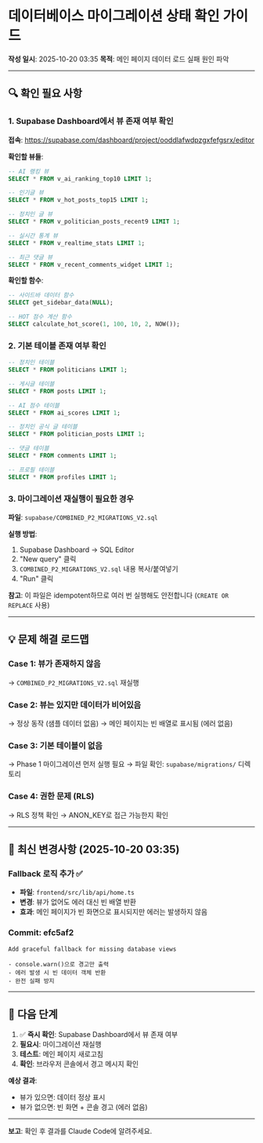 # 데이터베이스 마이그레이션 상태 확인 가이드

**작성 일시**: 2025-10-20 03:35
**목적**: 메인 페이지 데이터 로드 실패 원인 파악

---

## 🔍 확인 필요 사항

### 1. Supabase Dashboard에서 뷰 존재 여부 확인

**접속**: https://supabase.com/dashboard/project/ooddlafwdpzgxfefgsrx/editor

**확인할 뷰들**:
```sql
-- AI 랭킹 뷰
SELECT * FROM v_ai_ranking_top10 LIMIT 1;

-- 인기글 뷰
SELECT * FROM v_hot_posts_top15 LIMIT 1;

-- 정치인 글 뷰
SELECT * FROM v_politician_posts_recent9 LIMIT 1;

-- 실시간 통계 뷰
SELECT * FROM v_realtime_stats LIMIT 1;

-- 최근 댓글 뷰
SELECT * FROM v_recent_comments_widget LIMIT 1;
```

**확인할 함수**:
```sql
-- 사이드바 데이터 함수
SELECT get_sidebar_data(NULL);

-- HOT 점수 계산 함수
SELECT calculate_hot_score(1, 100, 10, 2, NOW());
```

### 2. 기본 테이블 존재 여부 확인

```sql
-- 정치인 테이블
SELECT * FROM politicians LIMIT 1;

-- 게시글 테이블
SELECT * FROM posts LIMIT 1;

-- AI 점수 테이블
SELECT * FROM ai_scores LIMIT 1;

-- 정치인 공식 글 테이블
SELECT * FROM politician_posts LIMIT 1;

-- 댓글 테이블
SELECT * FROM comments LIMIT 1;

-- 프로필 테이블
SELECT * FROM profiles LIMIT 1;
```

### 3. 마이그레이션 재실행이 필요한 경우

**파일**: `supabase/COMBINED_P2_MIGRATIONS_V2.sql`

**실행 방법**:
1. Supabase Dashboard → SQL Editor
2. "New query" 클릭
3. `COMBINED_P2_MIGRATIONS_V2.sql` 내용 복사/붙여넣기
4. "Run" 클릭

**참고**: 이 파일은 idempotent하므로 여러 번 실행해도 안전합니다 (`CREATE OR REPLACE` 사용)

---

## 💡 문제 해결 로드맵

### Case 1: 뷰가 존재하지 않음
→ `COMBINED_P2_MIGRATIONS_V2.sql` 재실행

### Case 2: 뷰는 있지만 데이터가 비어있음
→ 정상 동작 (샘플 데이터 없음)
→ 메인 페이지는 빈 배열로 표시됨 (에러 없음)

### Case 3: 기본 테이블이 없음
→ Phase 1 마이그레이션 먼저 실행 필요
→ 파일 확인: `supabase/migrations/` 디렉토리

### Case 4: 권한 문제 (RLS)
→ RLS 정책 확인
→ ANON_KEY로 접근 가능한지 확인

---

## 🚀 최신 변경사항 (2025-10-20 03:35)

### Fallback 로직 추가 ✅
- **파일**: `frontend/src/lib/api/home.ts`
- **변경**: 뷰가 없어도 에러 대신 빈 배열 반환
- **효과**: 메인 페이지가 빈 화면으로 표시되지만 에러는 발생하지 않음

### Commit: efc5af2
```
Add graceful fallback for missing database views

- console.warn()으로 경고만 출력
- 에러 발생 시 빈 데이터 객체 반환
- 완전 실패 방지
```

---

## 📝 다음 단계

1. ✅ **즉시 확인**: Supabase Dashboard에서 뷰 존재 여부
2. **필요시**: 마이그레이션 재실행
3. **테스트**: 메인 페이지 새로고침
4. **확인**: 브라우저 콘솔에서 경고 메시지 확인

**예상 결과**:
- 뷰가 있으면: 데이터 정상 표시
- 뷰가 없으면: 빈 화면 + 콘솔 경고 (에러 없음)

---

**보고**: 확인 후 결과를 Claude Code에 알려주세요.
